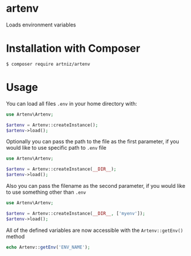 # artenv

Loads environment variables

# Installation with Composer

`$ composer require artniz/artenv`

# Usage

You can load all files `.env` in your home directory with:

```php
use Artenv\Artenv;

$artenv = Artenv::createInstance(); 
$artenv->load();
```

Optionally you can pass the path to the file as the first parameter, if you would like to use specific path to `.env` file

```php
use Artenv\Artenv;

$artenv = Artenv::createInstance(__DIR__); 
$artenv->load();
```

Also you can pass the filename as the second parameter, if you would like to use something other than `.env`

```php
use Artenv\Artenv;

$artenv = Artenv::createInstance(__DIR__, ['myenv']); 
$artenv->load();
```

All of the defined variables are now accessible with the `Artenv::getEnv()` method

```php
echo Artenv::getEnv('ENV_NAME');
```
